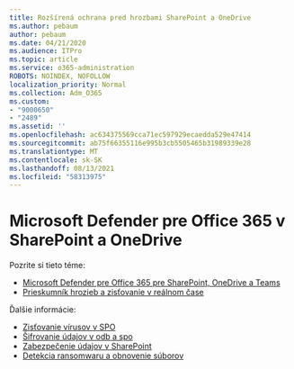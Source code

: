 ```yaml
---
title: Rozšírená ochrana pred hrozbami SharePoint a OneDrive
ms.author: pebaum
author: pebaum
ms.date: 04/21/2020
ms.audience: ITPro
ms.topic: article
ms.service: o365-administration
ROBOTS: NOINDEX, NOFOLLOW
localization_priority: Normal
ms.collection: Adm_O365
ms.custom:
- "9000650"
- "2489"
ms.assetid: ''
ms.openlocfilehash: ac634375569cca71ec597929ecaedda529e47414
ms.sourcegitcommit: ab75f66355116e995b3cb5505465b31989339e28
ms.translationtype: MT
ms.contentlocale: sk-SK
ms.lasthandoff: 08/13/2021
ms.locfileid: "58313975"
---
```

# <a name="microsoft-defender-for-office-365-in-sharepoint-and-onedrive"></a>Microsoft Defender pre Office 365 v SharePoint a OneDrive

Pozrite si tieto téme:
- [Microsoft Defender pre Office 365 pre SharePoint, OneDrive a Teams](https://docs.microsoft.com/microsoft-365/security/office-365-security/atp-for-spo-odb-and-teams)
- [Prieskumník hrozieb a zisťovanie v reálnom čase](https://docs.microsoft.com/microsoft-365/security/office-365-security/threat-explorer-views)


Ďalšie informácie:

- [Zisťovanie vírusov v SPO](https://docs.microsoft.com/microsoft-365/security/office-365-security/virus-detection-in-spo)</br>
- [Šifrovanie údajov v odb a spo](https://docs.microsoft.com/microsoft-365/compliance/data-encryption-in-odb-and-spo)</br>
- [Zabezpečenie údajov v SharePoint](https://docs.microsoft.com/sharepoint/safeguarding-your-data)</br>
- [Detekcia ransomwaru a obnovenie súborov](https://support.office.com/article/Ransomware-detection-and-recovering-your-files-0d90ec50-6bfd-40f4-acc7-b8c12c73637f)